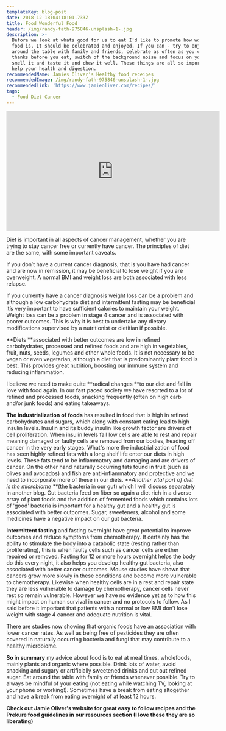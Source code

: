 ```yaml
---
templateKey: blog-post
date: 2018-12-18T04:18:01.733Z
title: Food Wonderful Food
header: /img/randy-fath-975846-unsplash-1-.jpg
description: >-
  Before we look at whats good for us to eat I'd like to promote how wonderful
  food is. It should be celebrated and enjoyed. If you can - try to enjoy food
  around the table with family and friends, celebrate as often as you can! Give
  thanks before you eat, switch of the background noise and focus on your food;
  smell it and taste it and chew it well. These things are all so important to
  help your health and digestion. 
recommendedName: Jamies Oliver's Healthy food receipes
recommendedImage: /img/randy-fath-975846-unsplash-1-.jpg
recommendedLink: 'https://www.jamieoliver.com/recipes/'
tags:
  - Food Diet Cancer
---
```

<iframe width="560" height="315" src="https://www.youtube.com/embed/hzoKFycwHYI" frameborder="0" allow="accelerometer; autoplay; encrypted-media; gyroscope; picture-in-picture" allowfullscreen></iframe>

Diet is important in all aspects of cancer management, whether you are trying to stay cancer free or currently have cancer. The principles of diet are the same, with some important caveats.

If you don’t have a current cancer diagnosis, that is you have had cancer and are now in remission, it may be beneficial to lose weight if you are overweight. A normal BMI and weight loss are both associated with less relapse.

If you currently have a cancer diagnosis weight loss can be a problem and although a low carbohydrate diet and intermittent fasting may be beneficial it’s very important to have sufficient calories to maintain your weight. Weight loss can be a problem in stage 4 cancer and is associated with poorer outcomes. This is why it is best to undertake any dietary modifications supervised by a nutritionist or dietitian if possible.

**Diets **associated with better outcomes are low in refined carbohydrates, processed and refined foods and are high in vegetables, fruit, nuts, seeds, legumes and other whole foods. It is not necessary to be vegan or even vegetarian, although a diet that is predominantly plant food is best. This provides great nutrition, boosting our immune system and reducing inflammation. 

I believe we need to make quite **radical changes **to our diet and fall in love with food again. In our fast paced society we have resorted to a lot of refined and processed foods, snacking frequently (often on high carb and/or junk foods) and eating takeaways.

**The industrialization of foods** has resulted in food that  is high in refined carbohydrates and sugars, which along with constant eating lead to high insulin levels. Insulin and its buddy insulin like growth factor are drivers of cell proliferation. When insulin levels fall low cells are able to rest and repair meaning damaged or faulty cells are removed from our bodies, heading off cancer in the very early stages. What's more the industrialization of food has seen highly refined fats with a long shelf life enter our diets in high levels. These fats tend to be inflammatory and damaging and are drivers of cancer. On the other hand naturally occurring fats found in fruit (such as olives and avocados) and fish are anti-inflammatory and protective and we need to incorporate more of these in our diets.   _**Another vital part of diet is the microbiome **_(the bacteria in our gut) which I will discuss separately in another blog. Gut bacteria feed on fiber so again a diet rich in a diverse array of plant foods and the addition of fermented foods which contains lots of 'good' bacteria is important for a healthy gut and a healthy gut is associated with better outcomes. Sugar, sweeteners, alcohol and some medicines have a negative impact on our gut bacteria.


**Intermittent fasting** and fasting overnight have great potential to improve outcomes and reduce symptoms from chemotherapy. It certainly has the ability to stimulate the body into a catabolic state (resting rather than proliferating), this is when faulty cells such as cancer cells are either repaired or removed. Fasting for 12 or more hours overnight helps the body do this every night, it also helps you develop healthy gut bacteria, also associated with better cancer outcomes. Mouse studies have shown that cancers grow more slowly in these conditions and become more vulnerable to chemotherapy. Likewise when healthy cells are in a rest and repair state they are less vulnerable to damage by chemotherapy, cancer cells never rest so remain vulnerable. However we have no evidence yet  as to how this might impact on human survival in cancer and no protocols to follow. As I said before it important that patients with a normal or low BMI don’t lose weight with stage 4 cancer and adequate nutrition is vital.

There are studies now showing that organic foods have an association with lower cancer rates. As well as being free of pesticides they are often covered in naturally occurring bacteria and fungi that may contribute to a healthy microbiome.

**So in summary** my advice about food is to eat at meal times, wholefoods, mainly plants and organic where possible. Drink lots of water, avoid snacking and sugary or artificially sweetened drinks and cut out refined sugar. Eat around the table with family or friends whenever possible. Try to always be mindful of your eating (not eating while watching TV, looking at your phone or working!). Sometimes have a break from eating altogether and have a break from eating overnight of at least 12 hours. 





**Check out Jamie Oliver's website for great easy to follow recipes and the Prekure food guidelines in our resources section (I love these they are so liberating)**
